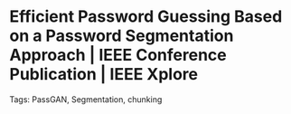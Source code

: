 # Efficient Password Guessing Based on a Password Segmentation Approach | IEEE Conference Publication | IEEE Xplore

Tags: PassGAN, Segmentation, chunking